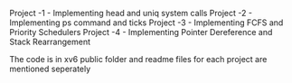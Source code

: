 Project -1 - Implementing head and uniq system calls
Project -2 - Implementing ps command and ticks
Project -3 - Implementing FCFS and Priority Schedulers
Project -4 - Implementing Pointer Dereference and Stack Rearrangement

The code is in xv6 public folder and readme files for each project are mentioned seperately
